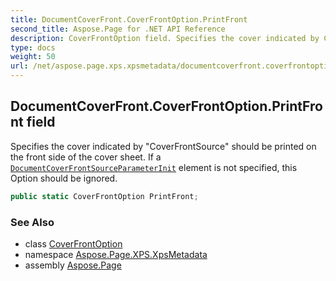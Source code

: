 ```yaml
---
title: DocumentCoverFront.CoverFrontOption.PrintFront
second_title: Aspose.Page for .NET API Reference
description: CoverFrontOption field. Specifies the cover indicated by CoverFrontSource should be printed on the front side of the cover sheet. If a DocumentCoverFrontSourceParameterInit element is not specified this Option should be ignored
type: docs
weight: 50
url: /net/aspose.page.xps.xpsmetadata/documentcoverfront.coverfrontoption/printfront/
---
```

## DocumentCoverFront.CoverFrontOption.PrintFront field

Specifies the cover indicated by "CoverFrontSource" should be printed on the front side of the cover sheet. If a [`DocumentCoverFrontSource`](../../documentcoverfrontsource/)[`ParameterInit`](../../parameterinit/) element is not specified, this Option should be ignored.

```csharp
public static CoverFrontOption PrintFront;
```

### See Also

* class [CoverFrontOption](../)
* namespace [Aspose.Page.XPS.XpsMetadata](../../documentcoverfront.coverfrontoption/)
* assembly [Aspose.Page](../../../)


